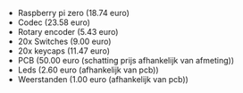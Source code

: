- Raspberry pi zero (18.74 euro)
- Codec             (23.58 euro)
- Rotary encoder    (5.43 euro)
- 20x Switches      (9.00 euro)
- 20x keycaps       (11.47 euro)
- PCB               (50.00 euro (schatting prijs afhankelijk van afmeting))
- Leds              (2.60 euro (afhankelijk van pcb))
- Weerstanden       (1.00 euro (afhankelijk van pcb))
